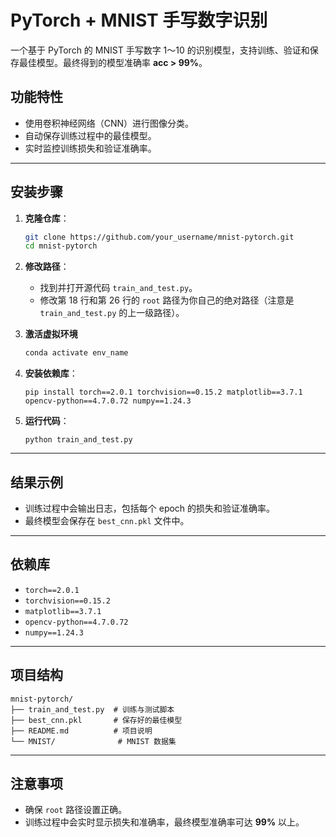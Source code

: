 
# PyTorch + MNIST 手写数字识别

一个基于 PyTorch 的 MNIST 手写数字 1～10 的识别模型，支持训练、验证和保存最佳模型。最终得到的模型准确率 **acc > 99%**。

## 功能特性
- 使用卷积神经网络（CNN）进行图像分类。
- 自动保存训练过程中的最佳模型。
- 实时监控训练损失和验证准确率。

---

## 安装步骤

1. **克隆仓库**：
   ```bash
   git clone https://github.com/your_username/mnist-pytorch.git
   cd mnist-pytorch
   ```

2. **修改路径**：
   - 找到并打开源代码 `train_and_test.py`。
   - 修改第 18 行和第 26 行的 `root` 路径为你自己的绝对路径（注意是 `train_and_test.py` 的上一级路径）。

3. **激活虚拟环境**
   ```bash
   conda activate env_name
   
   ```
4. **安装依赖库**：
   ```env
   pip install torch==2.0.1 torchvision==0.15.2 matplotlib==3.7.1 opencv-python==4.7.0.72 numpy==1.24.3
   ```

5. **运行代码**：
   ```env
   python train_and_test.py
   ```

---

## 结果示例
- 训练过程中会输出日志，包括每个 epoch 的损失和验证准确率。
- 最终模型会保存在 `best_cnn.pkl` 文件中。

---

## 依赖库
- `torch==2.0.1`
- `torchvision==0.15.2`
- `matplotlib==3.7.1`
- `opencv-python==4.7.0.72`
- `numpy==1.24.3`

---

## 项目结构
```text
mnist-pytorch/
├── train_and_test.py  # 训练与测试脚本
├── best_cnn.pkl       # 保存好的最佳模型
├── README.md          # 项目说明
└── MNIST/              # MNIST 数据集
```

---

## 注意事项
- 确保 `root` 路径设置正确。
- 训练过程中会实时显示损失和准确率，最终模型准确率可达 **99%** 以上。



